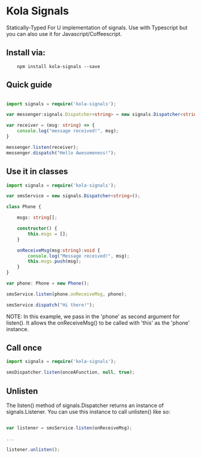 # Kola Signals

Statically-Typed For U implementation of signals. Use with Typescript but you can also use it for Javascript/Coffeescript.

## Install via:

```shell
    npm install kola-signals --save
```

## Quick guide

```typescript

import signals = require('kola-signals');

var messenger:signals.Dispatcher<string> = new signals.Dispatcher<string>();

var receiver = (msg: string) => {
    console.log("message received!", msg);
}

messenger.listen(receiver);
messenger.dispatch("Hello Awesomeness!");

```

## Use it in classes

```typescript
import signals = require('kola-signals');

var smsService = new signals.Dispatcher<string>();

class Phone {

    msgs: string[];

    constructor() {
        this.msgs = [];
    }

    onReceiveMsg(msg:string):void {
        console.log("Message received!", msg);
        this.msgs.push(msg);
    }
}

var phone: Phone = new Phone();

smsService.listen(phone.onReceiveMsg, phone);

smsService.dispatch("Hi there!");
```
NOTE: In this example, we pass in the 'phone' as second argument for listen(). It allows the onReceiveMsg() to be called with 'this' as the 'phone' instance.


## Call once
```typescript
import signals = require('kola-signals');

smsDispatcher.listen(onceAFunction, null, true);
```

## Unlisten
The listen() method of signals.Dispatcher returns an instance of signals.Listener. You can use this instance to call unlisten() like so:

```typescript

var listener = smsService.listen(onReceiveMsg);

...

listener.unlisten();

```